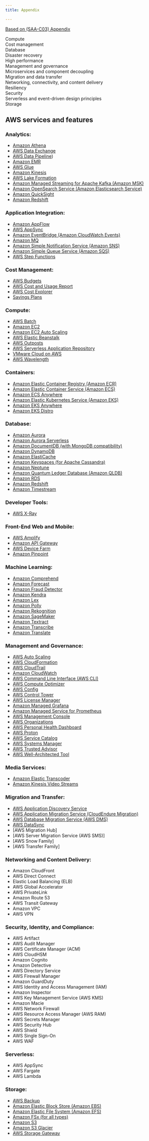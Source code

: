```yaml
---
title: Appendix

---
```



[Based on (SAA-C03) Appendix](https://d1.awsstatic.com/training-and-certification/docs-sa-assoc/AWS-Certified-Solutions-Architect-Associate_Exam-Guide.pdf)

Compute   
Cost management   
Database   
Disaster recovery   
High performance   
Management and governance   
Microservices and component decoupling   
Migration and data transfer   
Networking, connectivity, and content delivery   
Resiliency   
Security   
Serverless and event-driven design principles   
Storage   

## AWS services and features 
### Analytics: 
-	[Amazon Athena](Services%20by%20category/Analytics/page-Athena)
-	[AWS Data Exchange](Services%20by%20category/Analytics/page-DataExchange)
-	[AWS Data Pipeline](Services%20by%20category/Analytics/page-DataPipeline)) 
-	[Amazon EMR](Services%20by%20category/Analytics/page-EMR)
-	[AWS Glue](Services%20by%20category/Analytics/page-Glue)
-	[Amazon Kinesis](Services%20by%20category/Analytics/page-Kinesis)
-	[AWS Lake Formation](Services%20by%20category/Analytics/page-LakeFormation)
-	[Amazon Managed Streaming for Apache Kafka (Amazon MSK)](Services%20by%20category/Analytics/page-MSK)
-	[Amazon OpenSearch Service (Amazon Elasticsearch Service)](Services%20by%20category/Analytics/page-Elasticsearch)
-	[Amazon QuickSight](Services%20by%20category/Analytics/page-QuickSight)
-	[Amazon Redshift](Services%20by%20category/Analytics/page-Redshift)
 
### Application Integration: 
-  [Amazon AppFlow](Services%20by%20category/App%20Integration/page-AppFlow)
-	[AWS AppSync](Services%20by%20category/App%20Integration/page-AppSync)
-	[Amazon EventBridge (Amazon CloudWatch Events) ](Services%20by%20category/App%20Integration/page-EventBridge)
-	[Amazon MQ ](Services%20by%20category/App%20Integration/page-MQ)
-	[Amazon Simple Notification Service (Amazon SNS) ](Services%20by%20category/App%20Integration/page-SNS)
-	[Amazon Simple Queue Service (Amazon SQS) ](Services%20by%20category/App%20Integration/page-SQS)
-	[AWS Step Functions ](Services%20by%20category/App%20Integration/page-StepFunctions)
### Cost Management: 
-	[AWS Budgets](Services%20by%20category/Cost%20Management/page-Budgets)
-	[AWS Cost and Usage Report](Services%20by%20category/Cost%20Management/page-CUR)
-	[AWS Cost Explorer](Services%20by%20category/Cost%20Management/page-CostExplorer)
-	[Savings Plans](Services%20by%20category/Cost%20Management/page-SavingsPlans)
 
### Compute: 
-	[AWS Batch](Services%20by%20category/Compute/page-Batch)
-	[Amazon EC2](Services%20by%20category/Compute/page-EC2)
-	[Amazon EC2 Auto Scaling](Services%20by%20category/Compute/page-EC2AutoScaling)
-	[AWS Elastic Beanstalk](Services%20by%20category/Compute/page-ElasticBeanstalk)
-	[AWS Outposts](Services%20by%20category/Compute/page-Outposts)
-	[AWS Serverless Application Repository](Services%20by%20category/Compute/page-SAR)
-	[VMware Cloud on AWS](Services%20by%20category/Compute/page-VMwareCloud)
-	[AWS Wavelength](Services%20by%20category/Compute/page-Wavelength)
 
### Containers: 
-	[Amazon Elastic Container Registry (Amazon ECR) ](Services%20by%20category/Containers/page-ECR)
-	[Amazon Elastic Container Service (Amazon ECS) ](Services%20by%20category/Containers/page-ECS)
-	[Amazon ECS Anywhere ](Services%20by%20category/Containers/page-ECSAnywhere)
-	[Amazon Elastic Kubernetes Service (Amazon EKS) ](Services%20by%20category/Containers/page-EKS)
-	[Amazon EKS Anywhere ](Services%20by%20category/Containers/page-EKSAnywhere)
-	[Amazon EKS Distro ](Services%20by%20category/Containers/page-EKSDistro)
 
### Database: 
-	[Amazon Aurora](Services%20by%20category/Database/page-Aurora)
-	[Amazon Aurora Serverless](Services%20by%20category/Database/page-AuroraServerless)
-	[Amazon DocumentDB (with MongoDB compatibility)](Services%20by%20category/Database/page-DocumentDBwithMongoDB)
-	[Amazon DynamoDB](Services%20by%20category/Database/page-DocumentDB)
-	[Amazon ElastiCache](Services%20by%20category/Database/page-ElastiCache)
-	[Amazon Keyspaces (for Apache Cassandra)](Services%20by%20category/Database/page-Keyspaces)
-	[Amazon Neptune](Services%20by%20category/Database/page-Neptune)
-	[Amazon Quantum Ledger Database (Amazon QLDB)](Services%20by%20category/Database/page-QLDB)
-	[Amazon RDS](Services%20by%20category/Database/page-RDS)
-	[Amazon Redshift](Services%20by%20category/Database/page-Redshift)
-	[Amazon Timestream](Services%20by%20category/Database/page-Timestream)
 
### Developer Tools: 
-	[AWS X-Ray](Services%20by%20category/Developer%20Tools/page-XRay)
 
### Front-End Web and Mobile: 
-	[AWS Amplify](Services%20by%20category/Front-End%20Web%20and%20Mobile/page-Amplify)
-	[Amazon API Gateway](Services%20by%20category/Front-End%20Web%20and%20Mobile/page-APIGateway)
-	[AWS Device Farm](Services%20by%20category/Front-End%20Web%20and%20Mobile/page-DeviceFarm)
-	[Amazon Pinpoint](Services%20by%20category/Front-End%20Web%20and%20Mobile/page-Pinpoint)
  	 
### Machine Learning: 
-	[Amazon Comprehend](Services%20by%20category/Machine%20Learning/page-Comprehend)
-	[Amazon Forecast](Services%20by%20category/Machine%20Learning/page-Forecast)
-	[Amazon Fraud Detector](Services%20by%20category/Machine%20Learning/page-FraudDetector)
-	[Amazon Kendra](Services%20by%20category/Machine%20Learning/page-Kendra)
-	[Amazon Lex](Services%20by%20category/Machine%20Learning/page-Lex)
-	[Amazon Polly](Services%20by%20category/Machine%20Learning/page-Polly)
-	[Amazon Rekognition](Services%20by%20category/Machine%20Learning/page-Rekognition)
-	[Amazon SageMaker](Services%20by%20category/Machine%20Learning/page-SageMaker)
-	[Amazon Textract](Services%20by%20category/Machine%20Learning/page-Textract)
-	[Amazon Transcribe](Services%20by%20category/Machine%20Learning/page-Transcribe)
-	[Amazon Translate](Services%20by%20category/Machine%20Learning/page-Translate)
 
### Management and Governance: 
-	[AWS Auto Scaling](Services%20by%20category/Management%20and%20Governance/page-AutoScaling)
-	[AWS CloudFormation](Services%20by%20category/Management%20and%20Governance/page-CloudFormation)
-	[AWS CloudTrail](Services%20by%20category/Management%20and%20Governance/page-CloudTrail)
-	[Amazon CloudWatch](Services%20by%20category/Management%20and%20Governance/page-CloudWatch)
-	[AWS Command Line Interface (AWS CLI)](Services%20by%20category/Management%20and%20Governance/page-CLI)
-	[AWS Compute Optimizer](Services%20by%20category/Management%20and%20Governance/page-ComputeOptimizer)
-	[AWS Config](Services%20by%20category/Management%20and%20Governance/page-Config)
-	[AWS Control Tower](Services%20by%20category/Management%20and%20Governance/page-ControlTower)
-	[AWS License Manager](Services%20by%20category/Management%20and%20Governance/page-LicenseManager)
-	[Amazon Managed Grafana](Services%20by%20category/Management%20and%20Governance/page-ManagedGrafana)
-	[Amazon Managed Service for Prometheus](Services%20by%20category/Management%20and%20Governance/page-ManagedPrometheus)
-	[AWS Management Console](Services%20by%20category/Management%20and%20Governance/page-ManagementConsole)
-	[AWS Organizations](Services%20by%20category/Management%20and%20Governance/page-Organizations)
-	[AWS Personal Health Dashboard](Services%20by%20category/Management%20and%20Governance/page-PersonalHealthDashboard)
-	[AWS Proton](Services%20by%20category/Management%20and%20Governance/page-Proton)
-	[AWS Service Catalog](Services%20by%20category/Management%20and%20Governance/page-ServiceCatalog)
-	[AWS Systems Manager](Services%20by%20category/Management%20and%20Governance/page-SystemsManager)
-	[AWS Trusted Advisor](Services%20by%20category/Management%20and%20Governance/page-TrustedAdvisor)
-	[AWS Well-Architected Tool](Services%20by%20category/Management%20and%20Governance/page-WellArchitectedTool)
 
### Media Services: 
-	[Amazon Elastic Transcoder](Services%20by%20category/Media%20Services/page-ElasticTranscoder)
-	[Amazon Kinesis Video Streams](Services%20by%20category/Media%20Services/page-KinesisVideoStreams)
 
### Migration and Transfer: 
-	[AWS Application Discovery Service](Services%20by%20category/Migration%20and%20Transfer/page-ApplicationDiscoveryService)
-	[AWS Application Migration Service (CloudEndure Migration)](Services%20by%20category/Migration%20and%20Transfer/page-MigrationHub)
-	[AWS Database Migration Service (AWS DMS)](Services%20by%20category/Migration%20and%20Transfer/page-DMS)
-	[AWS DataSync](Services%20by%20category/Migration%20and%20Transfer/page-DataSync)
-	[AWS Migration Hub]
-	[AWS Server Migration Service (AWS SMS)]
-	[AWS Snow Family]
-	[AWS Transfer Family]
 
### Networking and Content Delivery: 
-	Amazon CloudFront 
-	AWS Direct Connect 
-	Elastic Load Balancing (ELB) 
-	AWS Global Accelerator 
-	AWS PrivateLink 
-	Amazon Route 53 
-	AWS Transit Gateway 
-	Amazon VPC 
-	AWS VPN 
 
### Security, Identity, and Compliance: 
-	AWS Artifact 
-	AWS Audit Manager 
-	AWS Certificate Manager (ACM) 
-	AWS CloudHSM 
-	Amazon Cognito 
-	Amazon Detective 
-	AWS Directory Service 
-	AWS Firewall Manager 
-	Amazon GuardDuty 
-	AWS Identity and Access Management (IAM) 
-	Amazon Inspector 
-	AWS Key Management Service (AWS KMS) 
-	Amazon Macie 
-	AWS Network Firewall 
-	AWS Resource Access Manager (AWS RAM) 
-	AWS Secrets Manager 
-	AWS Security Hub 
-	AWS Shield 
-	AWS Single Sign-On 
-	AWS WAF 
 
### Serverless: 
-	AWS AppSync 
-	AWS Fargate 
-	AWS Lambda 
 
### Storage: 
-   [AWS Backup ](docs/Services%20by%20category/Storage/page-Backup)
-	[Amazon Elastic Block Store (Amazon EBS) ](docs/Services%20by%20category/Storage/page-EBS)
-	[Amazon Elastic File System (Amazon EFS) ](docs/Services%20by%20category/Storage/page-EFS)
-	[Amazon FSx (for all types) ](docs/Services%20by%20category/Storage/page-FSx)
-	[Amazon S3 ](docs/Services%20by%20category/Storage/page-S3)
-	[Amazon S3 Glacier ](docs/Services%20by%20category/Storage/page-S3Glacier)
-	[AWS Storage Gateway ](docs/Services%20by%20category/Storage/page-StorageGateway)
